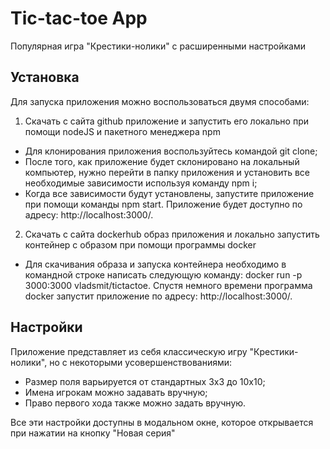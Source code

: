 # Tic-tac-toe App

Популярная игра "Крестики-нолики" с расширенными настройками 

## Установка

Для запуска приложения можно воспользоваться двумя способами:

1. Скачать с сайта github приложение и запустить его локально при помощи nodeJS и пакетного менеджера npm
- Для клонирования приложения воспользуйтесь командой git clone;
- После того, как приложение будет склонировано на локальный компьютер, нужно перейти в папку приложения и установить все необходимые зависимости используя команду npm i;
- Когда все зависимости будут установлены, запустите приложение при помощи команды npm start. Приложение будет доступно по адресу: http://localhost:3000/.

2. Скачать с сайта dockerhub образ приложения и локально запустить контейнер с образом при помощи программы docker
- Для скачивания образа и запуска контейнера необходимо в командной строке написать следующую команду: docker run -p 3000:3000 vladsmit/tictactoe. Спустя немного времени программа docker запустит приложение по адресу: http://localhost:3000/.

## Настройки

Приложение представляет из себя классическую игру "Крестики-нолики", но с некоторыми усовершенствованиями:
- Размер поля варьируется от стандартных 3х3 до 10х10;
- Имена игрокам можно задавать вручную;
- Право первого хода также можно задать вручную.

Все эти настройки доступны в модальном окне, которое открывается при нажатии на кнопку "Новая серия"